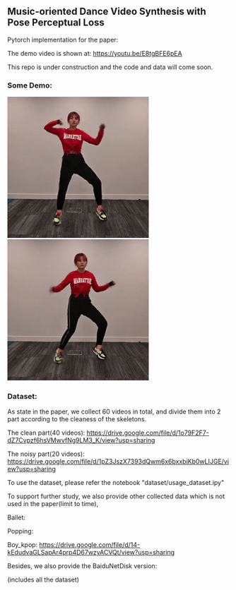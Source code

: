 ## Music-oriented Dance Video Synthesis with Pose Perceptual Loss

Pytorch implementation for the paper:

The demo video is shown at: https://youtu.be/E8tgBFE6pEA

This repo is under construction and the code and data will come soon.

### Some Demo:
![](demo/demo_0.gif)![](demo/demo_2.gif)


### Dataset:
As state in the paper, we collect 60 videos in total, and divide them into 2 part according to the cleaness of the skeletons.

The clean part(40 videos):
https://drive.google.com/file/d/1o79F2F7-dZ7Cvpzf6hsVMwvfNg9LM3_K/view?usp=sharing

The noisy part(20 videos):
https://drive.google.com/file/d/1pZ3JszX7393dQwm6x6bxxbiKb0wLIJGE/view?usp=sharing

To use the dataset, please refer the notebook "dataset/usage_dataset.ipy"

To support further study, we also provide other collected data which is not used in the paper(limit to time),

Ballet:

Popping:

Boy_kpop:
https://drive.google.com/file/d/14-kEdudvaGLSapAr4prp4D67wzyACVQt/view?usp=sharing

Besides, we also provide the BaiduNetDisk version:

(includes all the dataset)



